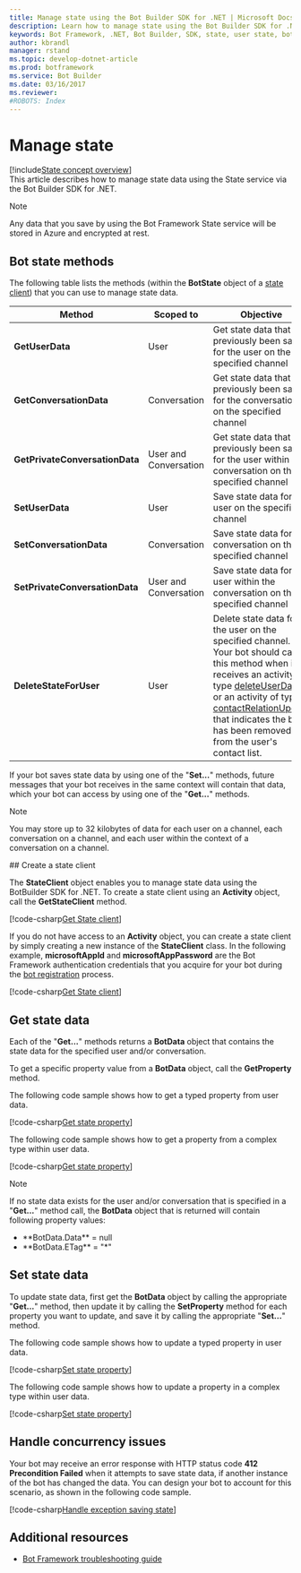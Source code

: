 ```yaml
---
title: Manage state using the Bot Builder SDK for .NET | Microsoft Docs
description: Learn how to manage state using the Bot Builder SDK for .NET.
keywords: Bot Framework, .NET, Bot Builder, SDK, state, user state, bot state, conversation state
author: kbrandl
manager: rstand
ms.topic: develop-dotnet-article
ms.prod: botframework
ms.service: Bot Builder
ms.date: 03/16/2017
ms.reviewer:
#ROBOTS: Index
---
```


# Manage state

[!include[State concept overview](../includes/snippet-dotnet-concept-state.md)]  
This article describes how to manage state data using the State service via the Bot Builder SDK for .NET.

> [!NOTE]
> Any data that you save by using the Bot Framework State service 
> will be stored in Azure and encrypted at rest. 

## Bot state methods

The following table lists the methods (within the **BotState** object of a [state client](#state-client)) 
that you can use to manage state data.

| Method | Scoped to | Objective |                                                
|----|----|----|
| **GetUserData** | User | Get state data that has previously been saved for the user on the specified channel |
| **GetConversationData** | Conversation | Get state data that has previously been saved for the conversation on the specified channel |
| **GetPrivateConversationData** | User and Conversation | Get state data that has previously been saved for the user within the conversation on the specified channel |
| **SetUserData** | User | Save state data for the user on the specified channel |
| **SetConversationData** | Conversation | Save state data for the conversation on the specified channel |
| **SetPrivateConversationData** | User and Conversation | Save state data for the user within the conversation on the specified channel |
| **DeleteStateForUser** | User | Delete state data for the user on the specified channel. Your bot should call this method when it receives an activity of type [deleteUserData](bot-framework-dotnet-activities.md#deleteuserdata) or an activity of type [contactRelationUpdate](bot-framework-dotnet-activities.md#contactrelationupdate) that indicates the bot has been removed from the user's contact list. |

If your bot saves state data by using one of the "**Set...**" methods, 
future messages that your bot receives in the same context will contain that data, 
which your bot can access by using one of the "**Get...**" methods.

> [!NOTE]
> You may store up to 32 kilobytes of data 
> for each user on a channel, each conversation on a channel, and each user within the context of a conversation on a channel. 

##<a id="state-client"></a> Create a state client

The **StateClient** object enables you to manage state data using the BotBuilder SDK for .NET. 
To create a state client using an **Activity** object, call the **GetStateClient** method.

[!code-csharp[Get State client](../includes/code/dotnet-state.cs#getStateClient1)]

If you do not have access to an **Activity** object, you can create a state client by simply 
creating a new instance of the **StateClient** class. In the following example, **microsoftAppId** and **microsoftAppPassword** are the Bot Framework authentication 
credentials that you acquire for your bot during the [bot registration](bot-framework-publish-register.md) 
process.

[!code-csharp[Get State client](../includes/code/dotnet-state.cs#getStateClient2)]

## Get state data

Each of the "**Get...**" methods returns a **BotData** object that contains the state data for the specified user and/or conversation. 

To get a specific property value from a **BotData** object, call the **GetProperty** method. 

The following code sample shows how to get a typed property from user data. 

[!code-csharp[Get state property](../includes/code/dotnet-state.cs#getProperty1)]

The following code sample shows how to get a property from a complex type within user data.

[!code-csharp[Get state property](../includes/code/dotnet-state.cs#getProperty2)]

> [!NOTE]
> If no state data exists for the user and/or conversation that is specified in 
> a "**Get...**" method call, 
> the **BotData** object that is returned will contain following property values: 
> <ul><li>**BotData.Data** = null</li>
> <li>**BotData.ETag** = "*"</li></ul>

## Set state data

To update state data, first get the **BotData** object by calling the appropriate "**Get...**" method, 
then update it by calling the **SetProperty** method for each property you want to update, 
and save it by calling the appropriate "**Set...**" method. 

The following code sample shows how to update a typed property in user data.

[!code-csharp[Set state property](../includes/code/dotnet-state.cs#setProperty1)]

The following code sample shows how to update a property in a complex type within user data. 

[!code-csharp[Set state property](../includes/code/dotnet-state.cs#setProperty2)]

## Handle concurrency issues

Your bot may receive an error response with HTTP status code **412 Precondition Failed** 
when it attempts to save state data, if another instance of the bot has changed the data. 
You can design your bot to account for this scenario, as shown in the following code sample.

[!code-csharp[Handle exception saving state](../includes/code/dotnet-state.cs#handleException)]

## Additional resources

- [Bot Framework troubleshooting guide](bot-framework-troubleshooting-guide.md#state)
